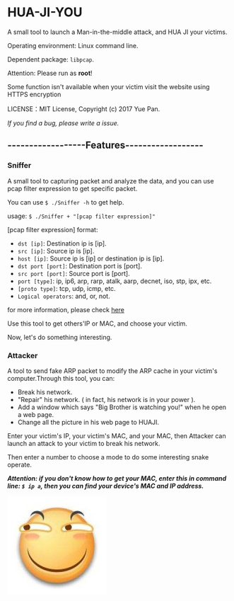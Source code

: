 # HUA-JI-YOU

A small tool to launch a Man-in-the-middle attack, and HUA JI your victims.

Operating environment: Linux command line.

Dependent package: `libpcap`.

Attention: Please run as **root**!

Some function isn't available when your victim visit the website using HTTPS encryption

LICENSE：MIT License, Copyright (c) 2017 Yue Pan.

*If you find a bug, please write a issue.*

## ------------------Features------------------

### Sniffer

A small tool to capturing packet and analyze the data, and you can use pcap filter expression to get specific packet.

You can use `$ ./Sniffer -h` to get help.

usage: `$ ./Sniffer + "[pcap filter expression]"`

[pcap filter expression] format:

* `dst [ip]`: Destination ip is [ip].
* `src [ip]`: Source ip is [ip].
* `host [ip]`: Source ip is [ip] or destination ip is [ip].
* `dst port [port]`: Destination port is [port].
* `src port [port]`: Source port is [port].
* `port [type]`: ip, ip6, arp, rarp, atalk, aarp, decnet, iso, stp, ipx, etc.
* `[proto type]`: tcp, udp, icmp, etc.
* `Logical operators`: and, or, not.

for more information, please check [here](http://www.tcpdump.org/manpages/pcap-filter.7.html)

Use this tool to get others'IP or MAC, and choose your victim.

Now, let's do something interesting.

### Attacker

A tool to send fake ARP packet to modify the ARP cache in your victim's computer.Through this tool, you can:

* Break his network.
* "Repair" his network. ( in fact, his network is in your power ).
* Add a window which says "Big Brother is watching you!" when he open a web page.
* Change all the picture in his web page to HUAJI.

Enter your victim's IP, your victim's MAC, and your MAC, then Attacker can launch an attack to your victim to break his network.

Then enter a number to choose a mode to do some interesting snake operate.

***Attention: if you don't know how to get your MAC, enter this in command line: `$ ip a`, then you can find your device's MAC and IP address.***

![](/HUAJI.jpg)